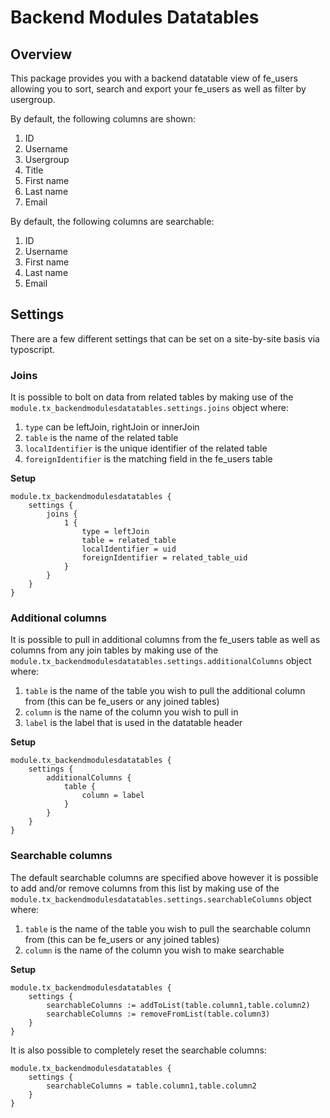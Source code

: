 # Backend Modules Datatables

## Overview
This package provides you with a backend datatable view of fe_users allowing you to sort, search and export your fe_users as well as filter by usergroup.

By default, the following columns are shown:
1. ID
2. Username
3. Usergroup
4. Title
5. First name
6. Last name
7. Email

By default, the following columns are searchable:
1. ID
2. Username
3. First name
4. Last name
5. Email

## Settings
There are a few different settings that can be set on a site-by-site basis via typoscript.

### Joins
It is possible to bolt on data from related tables by making use of the `module.tx_backendmodulesdatatables.settings.joins` object where:
1. `type` can be leftJoin, rightJoin or innerJoin
2. `table` is the name of the related table
3. `localIdentifier` is the unique identifier of the related table
4. `foreignIdentifier` is the matching field in the fe_users table

**Setup**
```
module.tx_backendmodulesdatatables {
	settings {
		joins {
			1 {
				type = leftJoin
				table = related_table
				localIdentifier = uid
				foreignIdentifier = related_table_uid
			}
		}
	}
}
```

### Additional columns
It is possible to pull in additional columns from the fe_users table as well as columns from any join tables by making use of the `module.tx_backendmodulesdatatables.settings.additionalColumns` object where:
1. `table` is the name of the table you wish to pull the additional column from (this can be fe_users or any joined tables)
2. `column` is the name of the column you wish to pull in
3. `label` is the label that is used in the datatable header

**Setup**
```
module.tx_backendmodulesdatatables {
	settings {
		additionalColumns {
			table {
				column = label
			}
		}
	}
}
```

### Searchable columns
The default searchable columns are specified above however it is possible to add and/or remove columns from this list by making use of the `module.tx_backendmodulesdatatables.settings.searchableColumns` object where:
1. `table` is the name of the table you wish to pull the searchable column from (this can be fe_users or any joined tables)
2. `column` is the name of the column you wish to make searchable

**Setup**
```
module.tx_backendmodulesdatatables {
	settings {
		searchableColumns := addToList(table.column1,table.column2)
		searchableColumns := removeFromList(table.column3)
	}
}
```

It is also possible to completely reset the searchable columns:
```
module.tx_backendmodulesdatatables {
	settings {
		searchableColumns = table.column1,table.column2
	}
}
```